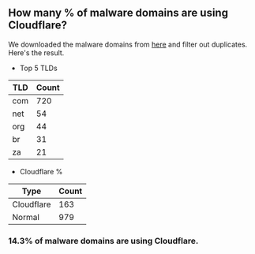 ## How many % of malware domains are using Cloudflare?


We downloaded the malware domains from [here](https://urlhaus.abuse.ch) and filter out duplicates.
Here's the result.


[//]: # (start replacement)


- Top 5 TLDs

| TLD | Count |
| --- | --- |
| com | 720 |
| net | 54 |
| org | 44 |
| br | 31 |
| za | 21 |


- Cloudflare %

| Type | Count |
| --- | --- |
| Cloudflare | 163 |
| Normal | 979 |


### 14.3% of malware domains are using Cloudflare.